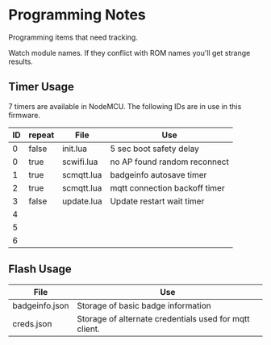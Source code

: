 # Programming Notes
Programming items that need tracking.

Watch module names. If they conflict with ROM names you'll get strange results.

## Timer Usage
7 timers are available in NodeMCU. The following IDs are in use in this firmware.

ID | repeat | File       | Use
-- | ------ | ---------- | -----------------------------
0  | false  | init.lua   | 5 sec boot safety delay
0  | true   | scwifi.lua | no AP found random reconnect
1  | true   | scmqtt.lua | badgeinfo autosave timer
2  | true   | scmqtt.lua | mqtt connection backoff timer
3  | false  | update.lua | Update restart wait timer
4  |        |            |
5  |        |            |
6  |        |            |

## Flash Usage

File           | Use
-------------- | ------------------------------------------------------
badgeinfo.json | Storage of basic badge information
creds.json     | Storage of alternate credentials used for mqtt client.
